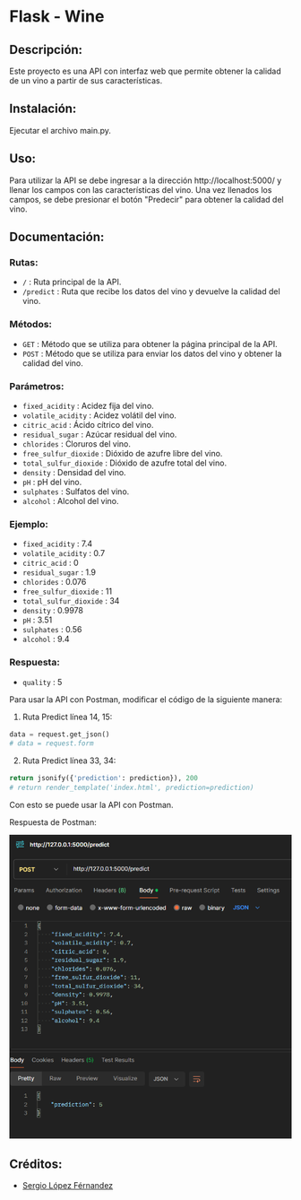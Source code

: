 # Flask - Wine

## Descripción:
Este proyecto es una API con interfaz web que permite obtener la calidad de un vino a partir de sus características. 

## Instalación:
Ejecutar el archivo main.py.

## Uso:
Para utilizar la API se debe ingresar a la dirección http://localhost:5000/ y llenar los campos con las características 
del vino. Una vez llenados los campos, se debe presionar el botón "Predecir" para obtener la calidad del vino.

## Documentación:

### Rutas:
- `/` : Ruta principal de la API.
- `/predict` : Ruta que recibe los datos del vino y devuelve la calidad del vino.

### Métodos:
- `GET` : Método que se utiliza para obtener la página principal de la API.
- `POST` : Método que se utiliza para enviar los datos del vino y obtener la calidad del vino.

### Parámetros:
- `fixed_acidity` : Acidez fija del vino.
- `volatile_acidity` : Acidez volátil del vino.
- `citric_acid` : Ácido cítrico del vino.
- `residual_sugar` : Azúcar residual del vino.
- `chlorides` : Cloruros del vino.
- `free_sulfur_dioxide` : Dióxido de azufre libre del vino.
- `total_sulfur_dioxide` : Dióxido de azufre total del vino.
- `density` : Densidad del vino.
- `pH` : pH del vino.
- `sulphates` : Sulfatos del vino.
- `alcohol` : Alcohol del vino.

### Ejemplo:
- `fixed_acidity` : 7.4
- `volatile_acidity` : 0.7
- `citric_acid` : 0
- `residual_sugar` : 1.9
- `chlorides` : 0.076
- `free_sulfur_dioxide` : 11
- `total_sulfur_dioxide` : 34
- `density` : 0.9978
- `pH` : 3.51
- `sulphates` : 0.56
- `alcohol` : 9.4

### Respuesta:
- `quality` : 5

Para usar la API con Postman, modificar el código de la siguiente manera:

1. Ruta Predict línea 14, 15:
```python
data = request.get_json()
# data = request.form
```

2. Ruta Predict línea 33, 34:
```python
return jsonify({'prediction': prediction}), 200
# return render_template('index.html', prediction=prediction)
```

Con esto se puede usar la API con Postman.

Respuesta de Postman:

![Postman](img/img.png)

## Créditos:
- [Sergio López Férnandez](https://github.com/a21lofese)
